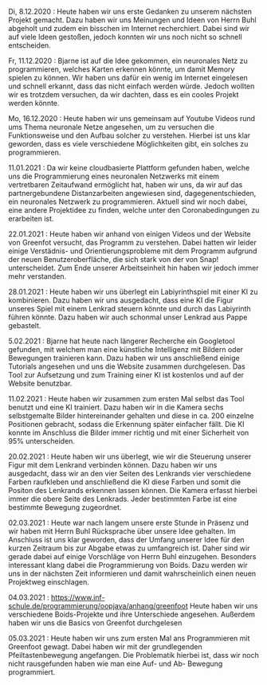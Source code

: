 

Di, 8.12.2020 : Heute haben wir uns erste Gedanken zu unserem nächsten Projekt gemacht. Dazu haben wir uns Meinungen und Ideen von Herrn Buhl abgeholt und zudem ein bisschen im Internet recherchiert. Dabei sind wir auf viele Ideen gestoßen, jedoch konnten wir uns noch nicht so schnell entscheiden.


Fr, 11.12.2020 : Bjarne ist auf die Idee gekommen, ein neuronales Netz zu programmieren, welches Karten erkennen könnte, um damit Memory spielen zu können. Wir haben uns dafür ein wenig im Internet eingelesen und schnell erkannt, dass das nicht einfach werden würde. Jedoch wollten wir es trotzdem versuchen, da wir dachten, dass es ein cooles Projekt werden könnte.


Mo, 16.12.2020 : Heute haben wir uns gemeinsam auf Youtube Videos rund ums Thema neuronale Netze angesehen, um zu versuchen die Funktionsweise und den Aufbau solcher zu verstehen. Hierbei ist uns klar geworden, dass es viele verschiedene Möglichkeiten gibt, ein solches zu programmieren. 




11.01.2021 : Da wir keine cloudbasierte Plattform gefunden haben, welche uns die Programmierung eines neuronalen Netzwerks mit einem vertretbaren Zeitaufwand ermöglicht hat, haben wir uns, da wir auf das partnergebundene Distanzarbeiten angewiesen sind, dagegenentschieden, ein neuronales Netzwerk zu programmieren. Aktuell sind wir noch dabei, eine andere Projektidee zu finden, welche unter den Coronabedingungen zu erarbeiten ist.


22.01.2021 : Heute haben wir anhand von einigen Videos und der Website von Greenfot versucht, das Programm zu verstehen. Dabei hatten wir leider einige Verstädnis- und Orientierungsprobleme mit dem Programm aufgrund der neuen Benutzeroberfläche, die sich stark von der von Snap! unterscheidet. Zum Ende unserer Arbeitseinheit hin haben wir jedoch immer mehr verstanden.


28.01.2021 : Heute haben wir uns überlegt ein Labiyrinthspiel mit einer KI zu kombinieren. Dazu haben wir uns ausgedacht, dass eine KI die Figur unseres Spiel mit einem Lenkrad steuern könnte und durch das Labiyrinth führen könnte. Dazu haben wir auch schonmal unser Lenkrad aus Pappe gebastelt. 


5.02.2021 : Bjarne hat heute nach längerer Recherche ein Googletool gefunden, mit welchem man eine künstliche Intelligenz mit Bildern oder Bewegungen trainieren kann. Dazu haben wir uns anschließend einige Tutorials angesehen und uns die Website zusammen durchgelesen. Das Tool zur Aufsetzung und zum Training einer KI ist kostenlos und auf der Website benutzbar.



11.02.2021 : Heute haben wir zusammen zum ersten Mal selbst das Tool benutzt und eine KI trainiert. Dazu haben wir in die Kamera sechs selbstgemalte Bilder hintereinander gehalten und diese in ca. 200 einzelne Positionen gebracht, sodass die Erkennung später einfacher fällt. Die KI konnte im Anschluss die Bilder immer richtig und mit einer Sicherheit von 95% unterscheiden. 


20.02.2021 : Heute haben wir uns überlegt, wie wir die Steuerung unserer Figur mit dem Lenkrand verbinden können. Dazu haben wir uns ausgedacht, dass wir an den vier Seiten des Lenkrands vier verschiedene Farben raufkleben und anschließend die KI diese Farben und somit die Positon des Lenkrands erkennen lassen können. Die Kamera erfasst hierbei immer die obere Seite des Lenkrads. Jeder bestimmten Farbe ist eine bestimmte Bewegung zugeordnet.

02.03.2021 : Heute war nach langem unsere erste Stunde in Präsenz und wir haben mit Herrn Buhl Rücksprache über unsere Idee gehalten. Im Anschluss ist uns klar geworden, dass der Umfang unserer Idee für den kurzen Zeitraum bis zur Abgabe etwas zu umfangreich ist. Daher sind wir gerade dabei auf einige Vorschläge von Herrn Buhl einzugehen. Besonders interessant klang dabei die Programmierung von Boids. Dazu werden wir uns in der nächsten Zeit informieren und damit wahrscheinlich einen neuen Projektweg einschlagen.

04.03.2021 : https://www.inf-schule.de/programmierung/oopjava/anhang/greenfoot Heute haben wir uns verschiedene Boids-Projekte und ihre Unterschiede angesehen. Außerdem haben wir uns die Basics von Greenfot durchgelesen

05.03.2021 : Heute haben wir uns zum ersten Mal ans Programmieren mit Greenfoot gewagt. Dabei haben wir mit der grundlegenden Pfeiltastenbewegung angefangen. Die Problematik hierbei ist, dass wir noch nicht rausgefunden haben wie man eine Auf- und Ab- Bewegung programmiert.














